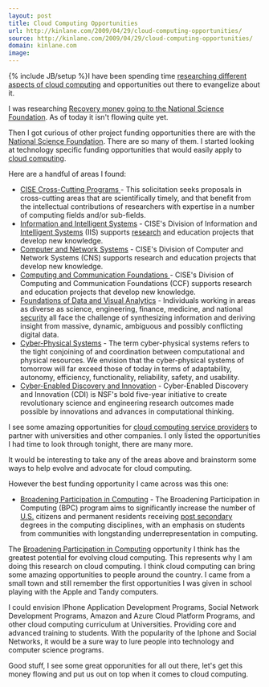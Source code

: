```yaml
---
layout: post
title: Cloud Computing Opportunities
url: http://kinlane.com/2009/04/29/cloud-computing-opportunities/
source: http://kinlane.com/2009/04/29/cloud-computing-opportunities/
domain: kinlane.com
image: 
---
```

{% include JB/setup %}I have been spending time <a href="http://cloud.kinlane.com">researching different aspects of cloud computing</a> and opportunities out there to evangelize about it.<p></p>
I was researching <a href="http://www.recovery.gov/?q=content/agency-summary&amp;agency_code=49">Recovery money going to the National Science Foundation</a>. As of today it isn't flowing quite yet.<p></p>
Then I got curious of other project funding opportunities there are with the <a href="http://www.nsf.gov">National Science Foundation</a>. There are so many of them. I started looking at technology specific funding opportunities that would easily apply to <a class="zem_slink" title="Cloud Computing" rel="wikinvest" href="http://www.wikinvest.com/concept/Cloud_Computing">cloud computing</a>.<p></p>
Here are a handful of areas I found:
<ul class="mainlist">
	<li><a href="http://sites.google.com/a/kinlane.com/cloud-computing/federal-government/agencies/national-science-foundation/cise-cross-cutting-programs">CISE Cross-Cutting Programs </a>- This solicitation seeks proposals in cross-cutting areas that are scientifically timely, and that benefit from the intellectual contributions of researchers with expertise in a number of computing fields and/or sub-fields.</li>
	<li><a href="http://sites.google.com/a/kinlane.com/cloud-computing/federal-government/agencies/national-science-foundation/information-and-intelligent-systems">Information and Intelligent Systems</a> - CISE's Division of Information and <a class="zem_slink" title="Intelligent Systems" rel="homepage" href="http://www.intsys.co.jp/">Intelligent Systems</a> (IIS) supports <a class="zem_slink" title="Research" rel="wikipedia" href="http://en.wikipedia.org/wiki/Research">research</a> and education projects that develop new knowledge.</li>
	<li><a href="http://sites.google.com/a/kinlane.com/cloud-computing/federal-government/agencies/national-science-foundation/computer-and-network-systems">Computer and Network Systems</a> - CISE's Division of Computer and Network Systems (CNS) supports research and education projects that develop new knowledge.</li>
	<li><a href="http://sites.google.com/a/kinlane.com/cloud-computing/federal-government/agencies/national-science-foundation/computing-and-communication-foundations">Computing and Communication Foundations </a>- CISE's Division of Computing and Communication Foundations (CCF) supports research and education projects that develop new knowledge.</li>
	<li><a href="http://sites.google.com/a/kinlane.com/cloud-computing/federal-government/agencies/national-science-foundation/foundations-of-data-and-visual-analytics">Foundations of Data and Visual Analytics</a> - Individuals working in areas as diverse as science, engineering, finance, medicine, and national <a class="zem_slink" title="National security" rel="wikipedia" href="http://en.wikipedia.org/wiki/National_security">security</a> all face the challenge of synthesizing information and deriving insight from massive, dynamic, ambiguous and possibly conflicting digital data.</li>
	<li><a href="http://sites.google.com/a/kinlane.com/cloud-computing/federal-government/agencies/national-science-foundation/cyber-physical-systems">Cyber-Physical Systems</a> - The term cyber-physical systems refers to the tight conjoining of and coordination between computational and physical resources. We envision that the cyber-physical systems of tomorrow will far exceed those of today in terms of adaptability, autonomy, efficiency, functionality, reliability, safety, and usability.</li>
	<li><a href="http://sites.google.com/a/kinlane.com/cloud-computing/federal-government/agencies/national-science-foundation/cyber-enabled-discovery-and-innovation">Cyber-Enabled Discovery and Innovation</a> - Cyber-Enabled Discovery and Innovation (CDI) is NSF's bold five-year initiative to create revolutionary science and engineering research outcomes made possible by innovations and advances in computational thinking.</li>
</ul>
I see some amazing opportunities for <a href="http://sites.google.com/a/kinlane.com/cloud-computing/players">cloud computing service providers</a> to partner with universities and other companies. I only listed the opportunities I had time to look through tonight, there are many more.<p></p>
It would be interesting to take any of the areas above and brainstorm some ways to help evolve and advocate for cloud computing.<p></p>
However the best funding opportunity I came across was this one:
<ul class="mainlist">
	<li><a href="http://sites.google.com/a/kinlane.com/cloud-computing/federal-government/agencies/national-science-foundation/broadening-participation-in-computing">Broadening Participation in Computing</a> - The Broadening Participation in Computing (BPC) program aims to significantly increase the number of <a class="zem_slink" title="United States" rel="geolocation" href="http://maps.google.com/maps?ll=38.8833333333,-77.0166666667&amp;spn=10.0,10.0&amp;q=38.8833333333,-77.0166666667%20%28United%20States%29&amp;t=h">U.S.</a> citizens and permanent residents receiving <a class="zem_slink" title="Higher education" rel="wikipedia" href="http://en.wikipedia.org/wiki/Higher_education">post secondary</a> degrees in the computing disciplines, with an emphasis on students from communities with longstanding underrepresentation in computing.</li>
</ul>
The <a href="http://sites.google.com/a/kinlane.com/cloud-computing/federal-government/agencies/national-science-foundation/broadening-participation-in-computing">Broadening Participation in Computing</a> opportunity I think has the greatest potential for evolving cloud computing. This represents why I am doing this research on cloud computing. I think cloud computing can bring some amazing opportunities to people around the country. I came from a small town and still remember the first opportunities I was given in school playing with the Apple and Tandy computers.<p></p>
I could envision IPhone Application Development Programs, Social Network Development Programs, Amazon and Azure Cloud Platform Programs, and other cloud computing curriculum at Universities. Providing core and advanced training to students. With the popularity of the Iphone and Social Networks, it would be a sure way to lure people into technology and computer science programs.<p></p>
Good stuff, I see some great opporunities for all out there, let's get this money flowing and put us out on top when it comes to cloud computing.
